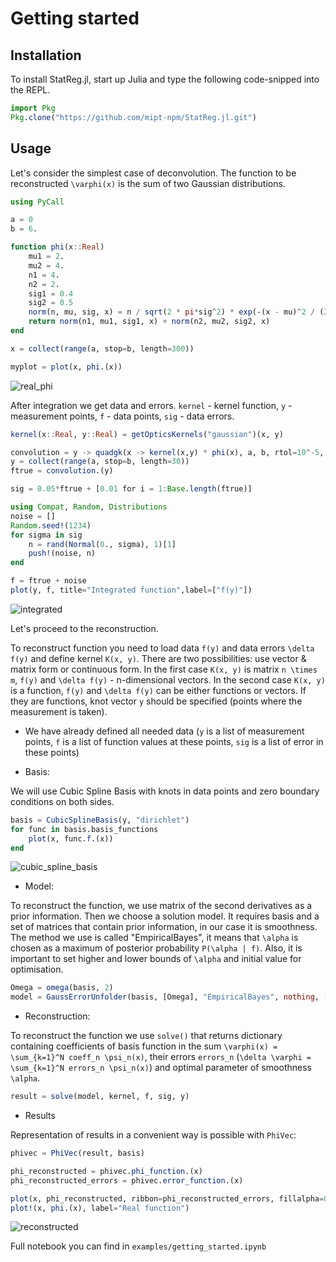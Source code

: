 # Getting started

## Installation
To install StatReg.jl, start up Julia and type the following code-snipped into the REPL.
```julia
import Pkg
Pkg.clone("https://github.com/mipt-npm/StatReg.jl.git")
```

## Usage
Let's consider the simplest case of deconvolution.
The function to be reconstructed ``\varphi(x)`` is the sum of two Gaussian distributions.

```julia
using PyCall

a = 0
b = 6.

function phi(x::Real)
    mu1 = 2.
    mu2 = 4.
    n1 = 4.
    n2 = 2.
    sig1 = 0.4
    sig2 = 0.5
    norm(n, mu, sig, x) = n / sqrt(2 * pi*sig^2) * exp(-(x - mu)^2 / (2 * sig^2))
    return norm(n1, mu1, sig1, x) + norm(n2, mu2, sig2, x)
end

x = collect(range(a, stop=b, length=300))

myplot = plot(x, phi.(x))
```
![real_phi](img/real_phi.png)

After integration we get data and errors. `kernel` - kernel function, `y` - measurement points, `f` - data points, `sig` - data errors.

```julia
kernel(x::Real, y::Real) = getOpticsKernels("gaussian")(x, y)

convolution = y -> quadgk(x -> kernel(x,y) * phi(x), a, b, rtol=10^-5, maxevals=10^7)[1]
y = collect(range(a, stop=b, length=30))
ftrue = convolution.(y)

sig = 0.05*ftrue + [0.01 for i = 1:Base.length(ftrue)]

using Compat, Random, Distributions
noise = []
Random.seed!(1234)
for sigma in sig
    n = rand(Normal(0., sigma), 1)[1]
    push!(noise, n)
end

f = ftrue + noise
plot(y, f, title="Integrated function",label=["f(y)"])
```
![integrated](img/integrated.png)

Let's proceed to the reconstruction.

To reconstruct function you need to load data ``f(y)`` and data errors ``\delta f(y)`` and define kernel ``K(x, y)``.
There are two possibilities: use vector & matrix form or continuous form.
In the first case ``K(x, y)`` is matrix ``n \times m``, ``f(y)`` and ``\delta f(y)`` - n-dimensional vectors.
In the second case ``K(x, y)`` is a function, ``f(y)`` and ``\delta f(y)`` can be either functions or vectors.
If they are functions, knot vector ``y`` should be specified (points where the measurement is taken).

* We have already defined all needed data (`y` is a list of measurement points, `f` is a list of function values at these points, `sig` is a list of error in these points)

* Basis:

We will use Cubic Spline Basis with knots in data points and zero boundary conditions on both sides.

```julia
basis = CubicSplineBasis(y, "dirichlet")
for func in basis.basis_functions
    plot(x, func.f.(x))
end
```
![cubic_spline_basis](img/cubic_spline_basis.png)

* Model:

To reconstruct the function, we use matrix of the second derivatives as a prior information. Then we choose a solution model. It requires basis and a set of matrices that contain prior information, in our case it is smoothness. The method we use is called "EmpiricalBayes", it means that ``\alpha`` is chosen as a maximum of posterior probability ``P(\alpha | f)``. Also, it is important to set higher and lower bounds of ``\alpha`` and initial value for optimisation.

```julia
Omega = omega(basis, 2)
model = GaussErrorUnfolder(basis, [Omega], "EmpiricalBayes", nothing, [1e-8], [10.], [0.3])
```

* Reconstruction:

To reconstruct the function we use ``solve()`` that returns dictionary containing coefficients of basis function in the sum ``\varphi(x) = \sum_{k=1}^N coeff_n \psi_n(x)``, their errors ``errors_n`` (``\delta \varphi =  \sum_{k=1}^N errors_n \psi_n(x)``) and optimal parameter of smoothness ``\alpha``.

```julia
result = solve(model, kernel, f, sig, y)
```

* Results

Representation of results in a convenient way is possible with `PhiVec`:
```julia
phivec = PhiVec(result, basis)

phi_reconstructed = phivec.phi_function.(x)
phi_reconstructed_errors = phivec.error_function.(x)

plot(x, phi_reconstructed, ribbon=phi_reconstructed_errors, fillalpha=0.3, label="Reconstructed function with errors")
plot!(x, phi.(x), label="Real function")
```

![reconstructed](img/reconstructed.png)

Full notebook you can find in `examples/getting_started.ipynb`
